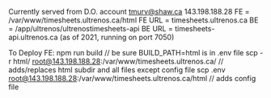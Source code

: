 Currently served from D.O. account tmurv@shaw.ca 143.198.188.28
FE = /var/www/timesheets.ultrenos.ca/html
FE URL = timesheets.ultrenos.ca
BE = /app/ultrenos/ultrenostimesheets-api
BE URL = timesheets-api.ultrenos.ca (as of 2021, running on port 7050)

To Deploy FE:
npm run build // be sure BUILD_PATH=html is in .env file
scp -r html/ root@143.198.188.28:/var/www/timesheets.ultrenos.ca/   // adds/replaces html subdir and all files except config file
scp .env root@143.198.188.28:/var/www/timesheets.ultrenos.ca/html   // adds config file